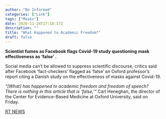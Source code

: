```yaml
---
author: "Be Informed"
categories: ["Link"]
tags: ["Masks"]
date: 2020-11-24T17:18:17Z
description: ""
title: "What Happened to Academic Freedom?"
draft: false
---
```


**Scientist fumes as Facebook flags Covid-19 study questioning mask effectiveness as ‘false’ .**  

Social media can’t be allowed to suppress scientific discourse,  critics said after Facebook ‘fact-checkers’ flagged as ‘false’ an Oxford professor’s report citing a Danish study on the effectiveness of masks  against Covid-19.       

*“[What] has happened to academic freedom and freedom of speech? There is nothing in this article that is ‘false,’”* Carl Heneghan, the director of the Center for Evidence-Based Medicine at Oxford University, said on Friday.  

[RT NEWS](https://www.rt.com/news/507374-facebook-censor-oxford-masks/)